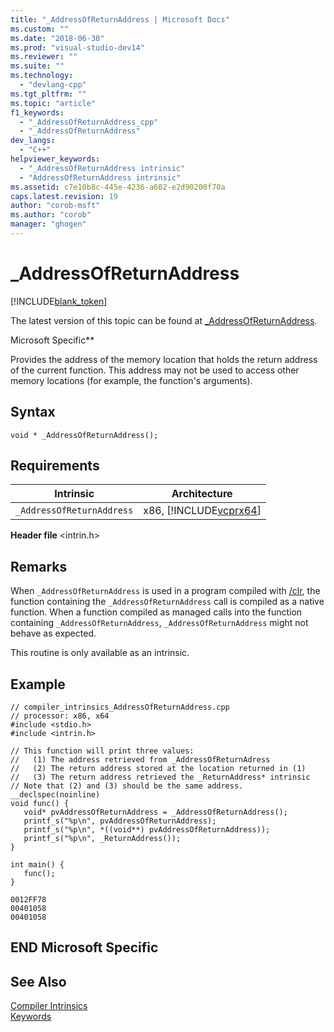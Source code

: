 ```yaml
---
title: "_AddressOfReturnAddress | Microsoft Docs"
ms.custom: ""
ms.date: "2018-06-30"
ms.prod: "visual-studio-dev14"
ms.reviewer: ""
ms.suite: ""
ms.technology: 
  - "devlang-cpp"
ms.tgt_pltfrm: ""
ms.topic: "article"
f1_keywords: 
  - "_AddressOfReturnAddress_cpp"
  - "_AddressOfReturnAddress"
dev_langs: 
  - "C++"
helpviewer_keywords: 
  - "_AddressOfReturnAddress intrinsic"
  - "AddressOfReturnAddress intrinsic"
ms.assetid: c7e10b8c-445e-4236-a602-e2d90200f70a
caps.latest.revision: 19
author: "corob-msft"
ms.author: "corob"
manager: "ghogen"
---
```

# _AddressOfReturnAddress
[!INCLUDE[blank_token](../includes/blank-token.md)]

The latest version of this topic can be found at [_AddressOfReturnAddress](https://docs.microsoft.com/cpp/intrinsics/addressofreturnaddress).  
  
  
Microsoft Specific**  
  
 Provides the address of the memory location that holds the return address of the current function. This address may not be used to access other memory locations (for example, the function's arguments).  
  
## Syntax  
  
```  
void * _AddressOfReturnAddress();  
```  
  
## Requirements  
  
|Intrinsic|Architecture|  
|---------------|------------------|  
|`_AddressOfReturnAddress`|x86, [!INCLUDE[vcprx64](../includes/vcprx64-md.md)]|  
  
 **Header file** \<intrin.h>  
  
## Remarks  
 When `_AddressOfReturnAddress` is used in a program compiled with [/clr](../build/reference/clr-common-language-runtime-compilation.md), the function containing the `_AddressOfReturnAddress` call is compiled as a native function. When a function compiled as managed calls into the function containing `_AddressOfReturnAddress`, `_AddressOfReturnAddress` might not behave as expected.  
  
 This routine is only available as an intrinsic.  
  
## Example  
  
```  
// compiler_intrinsics_AddressOfReturnAddress.cpp  
// processor: x86, x64  
#include <stdio.h>  
#include <intrin.h>  
  
// This function will print three values:  
//   (1) The address retrieved from _AddressOfReturnAdress  
//   (2) The return address stored at the location returned in (1)  
//   (3) The return address retrieved the _ReturnAddress* intrinsic  
// Note that (2) and (3) should be the same address.  
__declspec(noinline)  
void func() {  
   void* pvAddressOfReturnAddress = _AddressOfReturnAddress();  
   printf_s("%p\n", pvAddressOfReturnAddress);  
   printf_s("%p\n", *((void**) pvAddressOfReturnAddress));  
   printf_s("%p\n", _ReturnAddress());  
}  
  
int main() {  
   func();  
}  
```  
  
```Output  
0012FF78  
00401058  
00401058  
```  
  
## END Microsoft Specific  
  
## See Also  
 [Compiler Intrinsics](../intrinsics/compiler-intrinsics.md)   
 [Keywords](../cpp/keywords-cpp.md)

